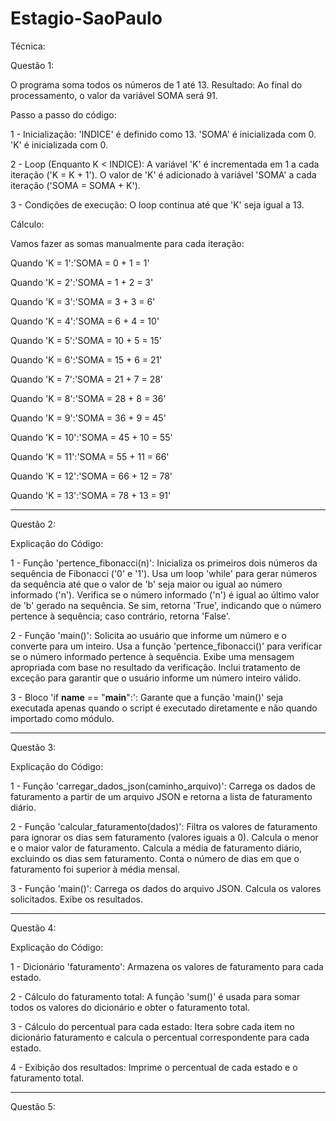 # Estagio-SaoPaulo
Técnica:

Questão 1:

O programa soma todos os números de 1 até 13.
Resultado:
Ao final do processamento, o valor da variável SOMA será 91.

Passo a passo do código:

1 - Inicialização:
'INDICE' é definido como 13.
'SOMA' é inicializada com 0.
'K' é inicializada com 0.

2 - Loop (Enquanto K < INDICE):
A variável 'K' é incrementada em 1 a cada iteração ('K = K + 1').
O valor de 'K' é adicionado à variável 'SOMA' a cada iteração ('SOMA = SOMA + K').

3 - Condições de execução:
O loop continua até que 'K' seja igual a 13.

Cálculo:

Vamos fazer as somas manualmente para cada iteração:

Quando 'K = 1':'SOMA = 0 + 1 = 1'

Quando 'K = 2':'SOMA = 1 + 2 = 3'

Quando 'K = 3':'SOMA = 3 + 3 = 6'

Quando 'K = 4':'SOMA = 6 + 4 = 10'

Quando 'K = 5':'SOMA = 10 + 5 = 15'

Quando 'K = 6':'SOMA = 15 + 6 = 21'

Quando 'K = 7':'SOMA = 21 + 7 = 28'

Quando 'K = 8':'SOMA = 28 + 8 = 36'

Quando 'K = 9':'SOMA = 36 + 9 = 45'

Quando 'K = 10':'SOMA = 45 + 10 = 55'

Quando 'K = 11':'SOMA = 55 + 11 = 66'

Quando 'K = 12':'SOMA = 66 + 12 = 78'

Quando 'K = 13':'SOMA = 78 + 13 = 91'

______________________________________________________________________________________________________________________________________________________________________
Questão 2:

Explicação do Código:

1 - Função 'pertence_fibonacci(n)':
Inicializa os primeiros dois números da sequência de Fibonacci ('0' e '1').
Usa um loop 'while' para gerar números da sequência até que o valor de 'b' seja maior ou igual ao número informado ('n').
Verifica se o número informado ('n') é igual ao último valor de 'b' gerado na sequência. Se sim, retorna 'True', indicando que o número pertence à sequência; caso contrário, retorna 'False'.

2 - Função 'main()':
Solicita ao usuário que informe um número e o converte para um inteiro.
Usa a função 'pertence_fibonacci()' para verificar se o número informado pertence à sequência.
Exibe uma mensagem apropriada com base no resultado da verificação.
Inclui tratamento de exceção para garantir que o usuário informe um número inteiro válido.

3 - Bloco 'if __name__ == "__main__":':
Garante que a função 'main()' seja executada apenas quando o script é executado diretamente e não quando importado como módulo.

______________________________________________________________________________________________________________________________________________________________________
Questão 3:

Explicação do Código:

1 - Função 'carregar_dados_json(caminho_arquivo)':
Carrega os dados de faturamento a partir de um arquivo JSON e retorna a lista de faturamento diário.

2 - Função 'calcular_faturamento(dados)':
Filtra os valores de faturamento para ignorar os dias sem faturamento (valores iguais a 0).
Calcula o menor e o maior valor de faturamento.
Calcula a média de faturamento diário, excluindo os dias sem faturamento.
Conta o número de dias em que o faturamento foi superior à média mensal.

3 - Função 'main()':
Carrega os dados do arquivo JSON.
Calcula os valores solicitados.
Exibe os resultados.

_______________________________________________________________________________________________________________________________________________________________________
Questão 4:

Explicação do Código:

1 - Dicionário 'faturamento':
Armazena os valores de faturamento para cada estado.

2 - Cálculo do faturamento total:
A função 'sum()' é usada para somar todos os valores do dicionário e obter o faturamento total.

3 - Cálculo do percentual para cada estado:
Itera sobre cada item no dicionário faturamento e calcula o percentual correspondente para cada estado.

4 - Exibição dos resultados:
Imprime o percentual de cada estado e o faturamento total.

________________________________________________________________________________________________________________________________________________________________________
Questão 5:

